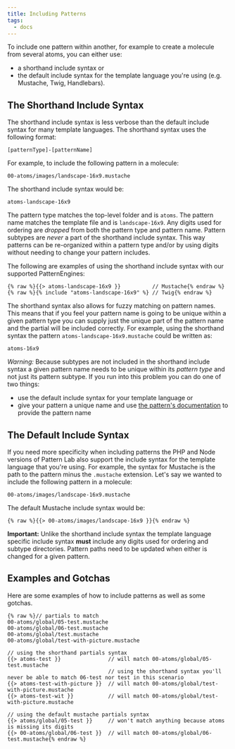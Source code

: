 ```yaml
---
title: Including Patterns
tags:
  - docs
---
```


To include one pattern within another, for example to create a molecule from several atoms, you can either use:

* a shorthand include syntax or
* the default include syntax for the template language you're using (e.g. Mustache, Twig, Handlebars).

## The Shorthand Include Syntax

The shorthand include syntax is less verbose than the default include syntax for many template languages. The shorthand syntax uses the following format:

    [patternType]-[patternName]

For example, to include the following pattern in a molecule:

    00-atoms/images/landscape-16x9.mustache

The shorthand include syntax would be:

    atoms-landscape-16x9

The pattern type matches the top-level folder and is `atoms`. The pattern name matches the template file and is `landscape-16x9`. Any digits used for ordering are _dropped_ from both the pattern type and pattern name. Pattern subtypes are _never_ a part of the shorthand include syntax. This way patterns can be re-organized within a pattern type and/or by using digits without needing to change your pattern includes.

The following are examples of using the shorthand include syntax with our supported PatternEngines:

```
{% raw %}{{> atoms-landscape-16x9 }}          // Mustache{% endraw %}
{% raw %}{% include "atoms-landscape-16x9" %} // Twig{% endraw %}
```

The shorthand syntax also allows for fuzzy matching on pattern names. This means that if you feel your pattern name is going to be unique within a given pattern type you can supply just the unique part of the pattern name and the partial will be included correctly. For example, using the shorthand syntax the pattern `atoms-landscape-16x9.mustache` could be written as:

    atoms-16x9

*Warning:* Because subtypes are not included in the shorthand include syntax a given pattern name needs to be unique within its _pattern type_ and not just its pattern subtype. If you run into this problem you can do one of two things:

* use the default include syntax for your template language or
* give your pattern a unique name and use [the pattern's documentation](/docs/pattern-documentation.html) to provide the pattern name


## The Default Include Syntax

If you need more specificity when including patterns the PHP and Node versions of Pattern Lab also support the include syntax for the template language that you're using. For example, the syntax for Mustache is the path to the pattern minus the `.mustache` extension. Let's say we wanted to include the following pattern in a molecule:

    00-atoms/images/landscape-16x9.mustache

The default Mustache include syntax would be:

    {% raw %}{{> 00-atoms/images/landscape-16x9 }}{% endraw %}

**Important:** Unlike the shorthand include syntax the template language specific include syntax **must** include any digits used for ordering and subtype directories. Pattern paths need to be updated when either is changed for a given pattern.

## Examples and Gotchas

Here are some examples of how to include patterns as well as some gotchas.

```
{% raw %}// partials to match
00-atoms/global/05-test.mustache
00-atoms/global/06-test.mustache
00-atoms/global/test.mustache
00-atoms/global/test-with-picture.mustache

// using the shorthand partials syntax
{{> atoms-test }}               // will match 00-atoms/global/05-test.mustache
                                // using the shorthand syntax you'll never be able to match 06-test nor test in this scenario
{{> atoms-test-with-picture }}  // will match 00-atoms/global/test-with-picture.mustache
{{> atoms-test-wit }}           // will match 00-atoms/global/test-with-picture.mustache

// using the default mustache partials syntax
{{> atoms/global/05-test }}     // won't match anything because atoms is missing its digits
{{> 00-atoms/global/06-test }}  // will match 00-atoms/global/06-test.mustache{% endraw %}
```
